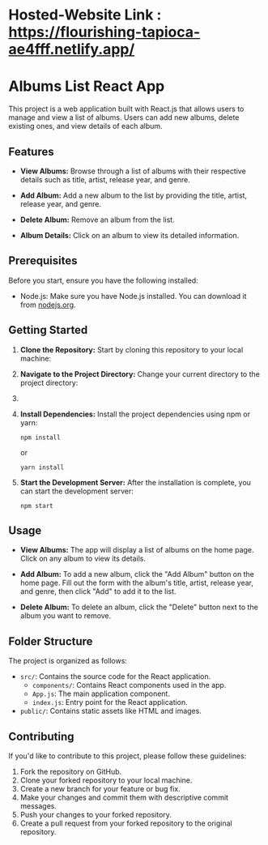 # Hosted-Website Link : https://flourishing-tapioca-ae4fff.netlify.app/

# Albums List React App

This project is a web application built with React.js that allows users to manage and view a list of albums. Users can add new albums, delete existing ones, and view details of each album.

## Features

- **View Albums:** Browse through a list of albums with their respective details such as title, artist, release year, and genre.

- **Add Album:** Add a new album to the list by providing the title, artist, release year, and genre.

- **Delete Album:** Remove an album from the list.

- **Album Details:** Click on an album to view its detailed information.

## Prerequisites

Before you start, ensure you have the following installed:

- Node.js: Make sure you have Node.js installed. You can download it from [nodejs.org](https://nodejs.org/).

## Getting Started

1. **Clone the Repository:** Start by cloning this repository to your local machine:

2. **Navigate to the Project Directory:** Change your current directory to the project directory:
3. 
4. **Install Dependencies:** Install the project dependencies using npm or yarn:

   ```shell
   npm install
   ```

   or

   ```shell
   yarn install
   ```

5. **Start the Development Server:** After the installation is complete, you can start the development server:

   ```shell
   npm start
   ```


## Usage

- **View Albums:** The app will display a list of albums on the home page. Click on any album to view its details.

- **Add Album:** To add a new album, click the "Add Album" button on the home page. Fill out the form with the album's title, artist, release year, and genre, then click "Add" to add it to the list.

- **Delete Album:** To delete an album, click the "Delete" button next to the album you want to remove.

## Folder Structure

The project is organized as follows:

- `src/`: Contains the source code for the React application.
  - `components/`: Contains React components used in the app.
  - `App.js`: The main application component.
  - `index.js`: Entry point for the React application.
- `public/`: Contains static assets like HTML and images.

## Contributing

If you'd like to contribute to this project, please follow these guidelines:

1. Fork the repository on GitHub.
2. Clone your forked repository to your local machine.
3. Create a new branch for your feature or bug fix.
4. Make your changes and commit them with descriptive commit messages.
5. Push your changes to your forked repository.
6. Create a pull request from your forked repository to the original repository.
